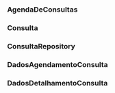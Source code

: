 ### AgendaDeConsultas
### Consulta
### ConsultaRepository
### DadosAgendamentoConsulta
### DadosDetalhamentoConsulta
